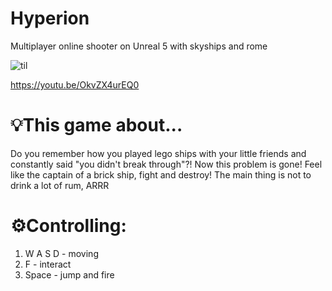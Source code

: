 # Hyperion
Multiplayer online shooter on Unreal 5 with skyships and rome

![til](./Img/gameplay.gif)

https://youtu.be/OkvZX4urEQ0

# 💡This game about...
Do you remember how you played lego ships with your little friends and constantly said "you didn't break through"?! 
Now this problem is gone! Feel like the captain of a brick ship, fight and destroy! The main thing is not to drink a lot of rum, ARRR

# ⚙Controlling:
1) W A S D - moving
2) F - interact
3) Space - jump and fire